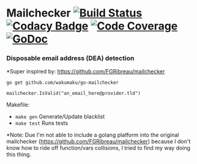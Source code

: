 # Mailchecker [![Build Status](https://travis-ci.org/wakumaku/go-mailchecker.svg?branch=master)](https://travis-ci.org/wakumaku/go-mailchecker) [![Codacy Badge](https://api.codacy.com/project/badge/Grade/9b66f7d42dcb413bbf96f8f4d1471020)](https://www.codacy.com/app/wakumaku/go-mailchecker?utm_source=github.com&amp;utm_medium=referral&amp;utm_content=wakumaku/go-mailchecker&amp;utm_campaign=Badge_Grade) [![Code Coverage](https://scrutinizer-ci.com/g/wakumaku/go-mailchecker/badges/coverage.png?b=master)](https://scrutinizer-ci.com/g/wakumaku/go-mailchecker/?branch=master) [![GoDoc](https://godoc.org/github.com/wakumaku/go-mailchecker?status.svg)](https://godoc.org/github.com/wakumaku/go-mailchecker)

### Disposable email address (DEA) detection
*Super inspired by: https://github.com/FGRibreau/mailchecker

```
go get github.com/wakumaku/go-mailchecker
```

```
mailchecker.IsValid("an_email_here@provider.tld")
```

Makefile:
* `make gen` Generate/Update blacklist
* `make test` Runs tests

*Note: Due I'm not able to include a golang platform into the original mailchecker (https://github.com/FGRibreau/mailchecker) because I don't know how to ride off function/vars collisions, I tried to find my way doing this thing.
